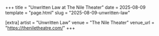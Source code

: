 +++
title = "Unwritten Law at The Nile Theater"
date = 2025-08-09
template = "page.html"
slug = "2025-08-09-unwritten-law"

[extra]
artist = "Unwritten Law"
venue = "The Nile Theater"
venue_url = "https://theniletheatre.com/"
+++

